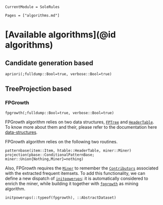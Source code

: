 ```@meta
CurrentModule = SoleRules
```

```@contents
Pages = ["algorithms.md"]
```

# [Available algorithms](@id algorithms)

## Candidate generation based

```@docs
apriori(;fulldump::Bool=true, verbose::Bool=true)
```

## TreeProjection based

### FPGrowth

```@docs
fpgrowth(;fulldump::Bool=true, verbose::Bool=true)
```

FPGrowth algorithm relies on two data structures, [`FPTree`](@ref) and [`HeaderTable`](@ref).
To know more about them and their, please refer to the documentation here [data-structures](@ref).

FPGrowth algorithm relies on the following two routines.

```@docs
patternbase(item::Item, htable::HeaderTable, miner::Miner)
projection(pbase::ConditionalPatternBase; miner::Union{Nothing,Miner}=nothing)
```

Also, FPGrowth requires the [`Miner`](@ref) to remember the [`Contributors`](@ref) associated with the extracted frequent itemsets.
To add this functionality, we can define a new dispatch of [`initpowerups`](@ref): it is automatically considered to enrich the miner, while building it together with [`fpgrowth`](@ref) as mining algorithm.

```@docs
initpowerups(::typeof(fpgrowth), ::AbstractDataset)
```